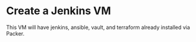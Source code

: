 # Create a Jenkins VM

This VM will have jenkins, ansible, vault, and terraform already installed via Packer.